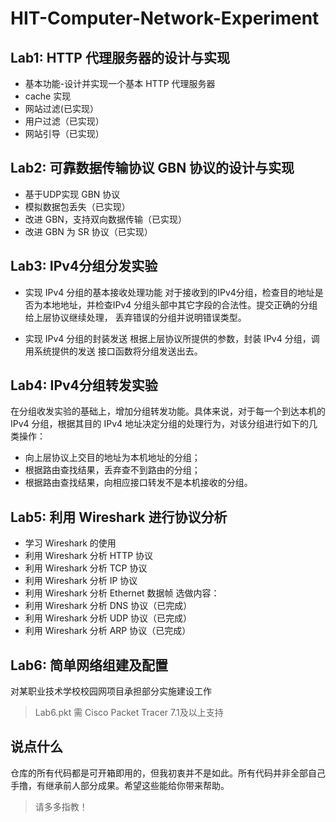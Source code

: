 # HIT-Computer-Network-Experiment


## Lab1: HTTP 代理服务器的设计与实现
  * 基本功能-设计并实现一个基本 HTTP 代理服务器
  * cache 实现
  * 网站过滤(已实现）
  * 用户过滤（已实现）
  * 网站引导（已实现）

## Lab2: 可靠数据传输协议 GBN 协议的设计与实现
  * 基于UDP实现 GBN 协议
  * 模拟数据包丢失（已实现）
  * 改进 GBN，支持双向数据传输（已实现）
  * 改进 GBN 为 SR 协议（已实现）

## Lab3: IPv4分组分发实验
  * 实现 IPv4 分组的基本接收处理功能
对于接收到的IPv4分组，检查目的地址是否为本地地址，并检查IPv4 分组头部中其它字段的合法性。提交正确的分组给上层协议继续处理， 丢弃错误的分组并说明错误类型。

  * 实现 IPv4 分组的封装发送
根据上层协议所提供的参数，封装 IPv4 分组，调用系统提供的发送 接口函数将分组发送出去。

## Lab4: IPv4分组转发实验

在分组收发实验的基础上，增加分组转发功能。具体来说，对于每一个到达本机的 IPv4 分组，根据其目的 IPv4 地址决定分组的处理行为，对该分组进行如下的几类操作：
  * 向上层协议上交目的地址为本机地址的分组；
  * 根据路由查找结果，丢弃查不到路由的分组；
  * 根据路由查找结果，向相应接口转发不是本机接收的分组。

## Lab5: 利用 Wireshark 进行协议分析

  * 学习 Wireshark 的使用
  * 利用 Wireshark 分析 HTTP 协议
  * 利用 Wireshark 分析 TCP 协议
  * 利用 Wireshark 分析 IP 协议
  * 利用 Wireshark 分析 Ethernet 数据帧
选做内容：
  * 利用 Wireshark 分析 DNS 协议（已完成）
  * 利用 Wireshark 分析 UDP 协议（已完成）
  * 利用 Wireshark 分析 ARP 协议（已完成）

## Lab6: 简单网络组建及配置
对某职业技术学校校园网项目承担部分实施建设工作
> Lab6.pkt 需 Cisco Packet Tracer 7.1及以上支持


## 说点什么
仓库的所有代码都是可开箱即用的，但我初衷并不是如此。所有代码并非全部自己手撸，有继承前人部分成果。希望这些能给你带来帮助。

> 请多多指教！
